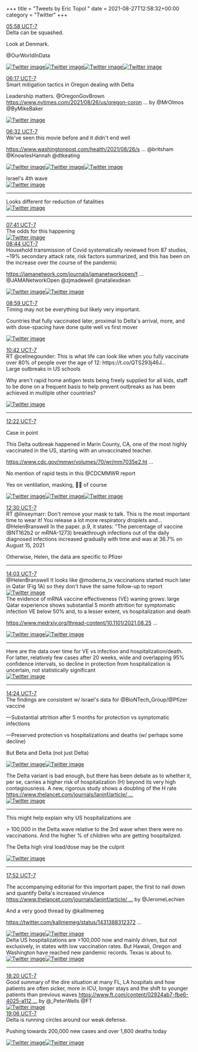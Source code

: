 +++
title = "Tweets by Eric Topol " 
date = 2021-08-27T12:58:32+00:00
category = "Twitter"
+++
<div class="tweet"> 
<div class="profile"> 
<a href="https://twitter.com/erictopol/status/1431239710605598725" target="_blank" rel="noreferer">05:58 UCT-7</a> 
</div> 
<div class="content"> 
Delta can be squashed.

Look at Denmark.

@OurWorldInData </div> 
<a href="/twitter/erictopol/images/E9zIq6eUcAM0Q7c.jpg"  ><img src="/twitter/erictopol/images/E9zIq6eUcAM0Q7c.jpg" alt="Twitter image" ></img></a><a href="/twitter/erictopol/images/E9zIsa6UUAA5-4t.jpg"  ><img src="/twitter/erictopol/images/E9zIsa6UUAA5-4t.jpg" alt="Twitter image" ></img></a><a href="/twitter/erictopol/images/E9zItnWVEAIzTJN.jpg"  ><img src="/twitter/erictopol/images/E9zItnWVEAIzTJN.jpg" alt="Twitter image" ></img></a><a href="/twitter/erictopol/images/E9zIvLxVQAYTC0w.jpg"  ><img src="/twitter/erictopol/images/E9zIvLxVQAYTC0w.jpg" alt="Twitter image" ></img></a></div> 
<div class="tweet"> 
<div class="profile"> 
<a href="https://twitter.com/erictopol/status/1431244584017817600" target="_blank" rel="noreferer">06:17 UCT-7</a> 
</div> 
<div class="content"> 
Smart mitigation tactics in Oregon dealing with Delta

Leadership matters. @OregonGovBrown <a href="https://www.nytimes.com/2021/08/26/us/oregon-coronavirus-masks-ted-wheeler.html?searchResultPosition=2" target="_blank" rel="noreferer">https://www.nytimes.com/2021/08/26/us/oregon-coron ...</a> 
 by @MrOlmos @ByMikeBaker </div> 
<a href="/twitter/erictopol/images/E9zMngJVgAgO92C.jpg"  ><img src="/twitter/erictopol/images/E9zMngJVgAgO92C.jpg" alt="Twitter image" ></img></a></div> 
<div class="tweet"> 
<div class="profile"> 
<a href="https://twitter.com/erictopol/status/1431248311583789059" target="_blank" rel="noreferer">06:32 UCT-7</a> 
</div> 
<div class="content"> 
We've seen this movie before and it didn't end well

<a href="https://www.washingtonpost.com/health/2021/08/26/sturgis-motorcycle-rally-covid-cases/" target="_blank" rel="noreferer">https://www.washingtonpost.com/health/2021/08/26/s ...</a> 
  @britsham @KnowlesHannah @dtkeating </div> 
<a href="/twitter/erictopol/images/E9zPdjGUUAAkkpX.jpg"  ><img src="/twitter/erictopol/images/E9zPdjGUUAAkkpX.jpg" alt="Twitter image" ></img></a><a href="/twitter/erictopol/images/E9zPkgtVcAIwPFB.jpg"  ><img src="/twitter/erictopol/images/E9zPkgtVcAIwPFB.jpg" alt="Twitter image" ></img></a><a href="/twitter/erictopol/images/E9zPl4BVQAAqsmz.jpg"  ><img src="/twitter/erictopol/images/E9zPl4BVQAAqsmz.jpg" alt="Twitter image" ></img></a></div> 
<div class="thread"> 
<div class="thread-content"> 
Israel's 4th wave </div> 
<a href="/twitter/erictopol/images/E9zf5S-VUAA-vEm.jpg"  ><img src="/twitter/erictopol/images/E9zf5S-VUAA-vEm.jpg" alt="Twitter image" ></img></a><hr><div class="thread-content"> 
Looks different for reduction of fatalities </div> 
<a href="/twitter/erictopol/images/E9zgPnSVgAEdk3C.jpg"  ><img src="/twitter/erictopol/images/E9zgPnSVgAEdk3C.jpg" alt="Twitter image" ></img></a><hr><div class="profile"> 
<a href="https://twitter.com/erictopol/status/1431265676585357315" target="_blank" rel="noreferer">07:41 UCT-7</a> 
</div> 
<div class="content"> 
The odds for this happening </div> 
<a href="/twitter/erictopol/images/E9zgWqtVcAcHarT.jpg"  ><img src="/twitter/erictopol/images/E9zgWqtVcAcHarT.jpg" alt="Twitter image" ></img></a></div> 
<div class="tweet"> 
<div class="profile"> 
<a href="https://twitter.com/erictopol/status/1431281506123616258" target="_blank" rel="noreferer">08:44 UCT-7</a> 
</div> 
<div class="content"> 
Household transmission of Covid systematically reviewed from 87 studies, ~19% secondary attack rate, risk factors summarized, and this has been on the increase over the course of the pandemic

<a href="https://jamanetwork.com/journals/jamanetworkopen/fullarticle/2783544" target="_blank" rel="noreferer">https://jamanetwork.com/journals/jamanetworkopen/f ...</a> 
 @JAMANetworkOpen @zjmadewell @nataliexdean </div> 
<a href="/twitter/erictopol/images/E9zun95VIAIxsCz.jpg"  ><img src="/twitter/erictopol/images/E9zun95VIAIxsCz.jpg" alt="Twitter image" ></img></a><a href="/twitter/erictopol/images/E9zupVUVQAIkVs0.jpg"  ><img src="/twitter/erictopol/images/E9zupVUVQAIkVs0.jpg" alt="Twitter image" ></img></a></div> 
<div class="tweet"> 
<div class="profile"> 
<a href="https://twitter.com/erictopol/status/1431285176101867522" target="_blank" rel="noreferer">08:59 UCT-7</a> 
</div> 
<div class="content"> 
Timing may not be everything but likely very important.

Countries that fully vaccinated later, proximal to Delta's arrival, more, and with dose-spacing have done quite well vs first mover </div> 
<a href="/twitter/erictopol/images/E9zyQN9UYAI1FLq.jpg"  ><img src="/twitter/erictopol/images/E9zyQN9UYAI1FLq.jpg" alt="Twitter image" ></img></a></div> 
<div class="tweet"> 
<div class="profile"> 
<a href="https://twitter.com/erictopol/status/1431311285354786816" target="_blank" rel="noreferer">10:42 UCT-7</a> 
</div> 
<div class="content"> 
RT @celinegounder: This is what life can look like when you fully vaccinate over 80% of people over the age of 12: https://t.co/QTS293j46J…</div> 
</div> 
<div class="thread"> 
<div class="thread-content"> 
Large outbreaks in US schools

Why aren't rapid home antigen tests being freely supplied for all kids, staff to be done on a frequent basis to help prevent outbreaks as has been achieved in multiple other countries? </div> 
<a href="/twitter/erictopol/images/E90Kaq5UcAMokt8.jpg"  ><img src="/twitter/erictopol/images/E90Kaq5UcAMokt8.jpg" alt="Twitter image" ></img></a><hr><div class="profile"> 
<a href="https://twitter.com/erictopol/status/1431336259113259009" target="_blank" rel="noreferer">12:22 UCT-7</a> 
</div> 
<div class="content"> 
Case in point

This Delta outbreak happened in Marin County, CA, one of the most highly vaccinated in the US, starting with an unvaccinated teacher.

<a href="https://www.cdc.gov/mmwr/volumes/70/wr/mm7035e2.htm?s_cid=mm7035e2_w" target="_blank" rel="noreferer">https://www.cdc.gov/mmwr/volumes/70/wr/mm7035e2.ht ...</a> 


No mention of rapid tests in this @CDCMMWR report

Yes on ventilation, masking, 💉💉 of course </div> 
<a href="/twitter/erictopol/images/E90gNYqUcAM2JiA.jpg"  ><img src="/twitter/erictopol/images/E90gNYqUcAM2JiA.jpg" alt="Twitter image" ></img></a><a href="/twitter/erictopol/images/E90gRrTVIAAhZ-9.jpg"  ><img src="/twitter/erictopol/images/E90gRrTVIAAhZ-9.jpg" alt="Twitter image" ></img></a><a href="/twitter/erictopol/images/E90fSKWVUAAxocM.jpg"  ><img src="/twitter/erictopol/images/E90fSKWVUAAxocM.jpg" alt="Twitter image" ></img></a></div> 
<div class="tweet"> 
<div class="profile"> 
<a href="https://twitter.com/erictopol/status/1431338328113119235" target="_blank" rel="noreferer">12:30 UCT-7</a> 
</div> 
<div class="content"> 
RT @linseymarr: Don't remove your mask to talk. This is the most important time to wear it! You release a lot more respiratory droplets and…</div> 
</div> 
<div class="thread"> 
<div class="thread-content"> 
@HelenBranswell In the paper. p.9,  it states: "The percentage of vaccine (BNT162b2 or mRNA-1273) breakthrough infections out of the daily diagnosed infections increased gradually with time and was at 36.7% on August 15, 2021

Otherwise, Helen, the data are specific to Pfizer</div> 
<hr><div class="profile"> 
<a href="https://twitter.com/erictopol/status/1431361754055929856" target="_blank" rel="noreferer">14:03 UCT-7</a> 
</div> 
<div class="content"> 
@HelenBranswell It looks like @moderna_tx vaccinations started much later in Qatar (Fig 1A) so they don't have the same follow-up to report </div> 
<a href="/twitter/erictopol/images/E903z-bUYAIyJCu.jpg"  ><img src="/twitter/erictopol/images/E903z-bUYAIyJCu.jpg" alt="Twitter image" ></img></a></div> 
<div class="thread"> 
<div class="thread-content"> 
The evidence of mRNA vaccine effectiveness (VE) waning grows: large Qatar experience shows substantial 5 month attrition for symptomatic infection VE below 50% and, to a lesser extent, vs hospitalization and death

<a href="https://www.medrxiv.org/thread-content/10.1101/2021.08.25.21262584v1" target="_blank" rel="noreferer">https://www.medrxiv.org/thread-content/10.1101/2021.08.25 ...</a> 
 </div> 
<a href="/twitter/erictopol/images/E90xzZbVUAEIX1v.png"  ><img src="/twitter/erictopol/images/E90xzZbVUAEIX1v.png" alt="Twitter image" ></img></a><a href="/twitter/erictopol/images/E90xxQQUcAAsHLl.jpg"  ><img src="/twitter/erictopol/images/E90xxQQUcAAsHLl.jpg" alt="Twitter image" ></img></a><hr><div class="thread-content"> 
Here are the data over time for VE vs infection and hospitalization/death. For latter, relatively few cases after 20 weeks, wide and overlapping 95% confidence intervals, so decline in protection from hospitalization is uncertain, not statistically significant </div> 
<a href="/twitter/erictopol/images/E90ztUjVIAEs_7B.png"  ><img src="/twitter/erictopol/images/E90ztUjVIAEs_7B.png" alt="Twitter image" ></img></a><hr><div class="profile"> 
<a href="https://twitter.com/erictopol/status/1431367056633389058" target="_blank" rel="noreferer">14:24 UCT-7</a> 
</div> 
<div class="content"> 
The findings are consistent w/ Israel's data for @BioNTech_Group/@Pfizer vaccine 

—Substantial attrition after 5 months for protection vs symptomatic infections 

—Preserved protection vs hospitalizations and deaths (w/ perhaps some decline)

But Beta and Delta (not just Delta) </div> 
<a href="/twitter/erictopol/images/E908d_YVUAAqeAA.jpg"  ><img src="/twitter/erictopol/images/E908d_YVUAAqeAA.jpg" alt="Twitter image" ></img></a><a href="/twitter/erictopol/images/E908gdlUUAQuUdT.jpg"  ><img src="/twitter/erictopol/images/E908gdlUUAQuUdT.jpg" alt="Twitter image" ></img></a></div> 
<div class="thread"> 
<div class="thread-content"> 
The Delta variant is bad enough, but there has been debate as to whether it, per se, carries a higher risk of hospitalization (H) beyond its very high contagiousness. A new, rigorous study shows a doubling of the H rate <a href="https://www.thelancet.com/journals/laninf/article/PIIS1473-3099(21)00475-8/fulltext" target="_blank" rel="noreferer">https://www.thelancet.com/journals/laninf/article/ ...</a> 
 </div> 
<a href="/twitter/erictopol/images/E91FBDSVIAEe7WP.jpg"  ><img src="/twitter/erictopol/images/E91FBDSVIAEe7WP.jpg" alt="Twitter image" ></img></a><hr><div class="thread-content"> 
This might help explain why US hospitalizations are 

&gt; 100,000 in the Delta wave relative to the 3rd wave when there were no vaccinations. And the higher % of children who are getting hospitalized.

The Delta high viral load/dose may be the culprit </div> 
<a href="/twitter/erictopol/images/E91NSmVVcAEqzgC.jpg"  ><img src="/twitter/erictopol/images/E91NSmVVcAEqzgC.jpg" alt="Twitter image" ></img></a><hr><div class="profile"> 
<a href="https://twitter.com/erictopol/status/1431419286317256705" target="_blank" rel="noreferer">17:52 UCT-7</a> 
</div> 
<div class="content"> 
The accompanying editorial for this important paper, the first to nail down and quantify Delta's increased virulence <a href="https://www.thelancet.com/journals/laninf/article/PIIS1473-3099(21)00474-6/fulltext" target="_blank" rel="noreferer">https://www.thelancet.com/journals/laninf/article/ ...</a> 
 by @JeromeLechien

And a very good thread by @kallmemeg 

<a href="https://twitter.com/kallmemeg/status/1431388312372142082" target="_blank" rel="noreferer">https://twitter.com/kallmemeg/status/1431388312372 ...</a> 
 </div> 
<a href="/twitter/erictopol/images/E91rPj8VIAMZBTR.jpg"  ><img src="/twitter/erictopol/images/E91rPj8VIAMZBTR.jpg" alt="Twitter image" ></img></a><a href="/twitter/erictopol/images/E91rRIUVEAIMsD1.jpg"  ><img src="/twitter/erictopol/images/E91rRIUVEAIMsD1.jpg" alt="Twitter image" ></img></a></div> 
<div class="thread"> 
<div class="thread-content"> 
Delta US hospitalizations are &gt;100,000 now and mainly driven, but not exclusively, in states with low vaccination rates. But Hawaii, Oregon and Washington have reached new pandemic records. Texas is about to. </div> 
<a href="/twitter/erictopol/images/E91wt_cUYAAm-Ze.jpg"  ><img src="/twitter/erictopol/images/E91wt_cUYAAm-Ze.jpg" alt="Twitter image" ></img></a><a href="/twitter/erictopol/images/E91wzq0VEAA46kU.jpg"  ><img src="/twitter/erictopol/images/E91wzq0VEAA46kU.jpg" alt="Twitter image" ></img></a><hr><div class="profile"> 
<a href="https://twitter.com/erictopol/status/1431426395121405952" target="_blank" rel="noreferer">18:20 UCT-7</a> 
</div> 
<div class="content"> 
Good summary of the dire situation at many FL, LA hospitals and how patients are often sicker, more in ICU, longer stays and the shift to younger patients than previous waves <a href="https://www.ft.com/content/02924ab7-fbe6-4025-a112-ee9657c5ddcd" target="_blank" rel="noreferer">https://www.ft.com/content/02924ab7-fbe6-4025-a112 ...</a> 
 by @_PeterWells @FT </div> 
<a href="/twitter/erictopol/images/E91xD89VEAIBwAM.jpg"  ><img src="/twitter/erictopol/images/E91xD89VEAIBwAM.jpg" alt="Twitter image" ></img></a></div> 
<div class="tweet"> 
<div class="profile"> 
<a href="https://twitter.com/erictopol/status/1431438126640103424" target="_blank" rel="noreferer">19:06 UCT-7</a> 
</div> 
<div class="content"> 
Delta is running circles around our weak defense.

Pushing towards 200,000 new cases and over 1,800 deaths today </div> 
<a href="/twitter/erictopol/images/E9186NTUcAEH0yQ.jpg"  ><img src="/twitter/erictopol/images/E9186NTUcAEH0yQ.jpg" alt="Twitter image" ></img></a><a href="/twitter/erictopol/images/E919I5wVgAAXLHv.jpg"  ><img src="/twitter/erictopol/images/E919I5wVgAAXLHv.jpg" alt="Twitter image" ></img></a></div> 


